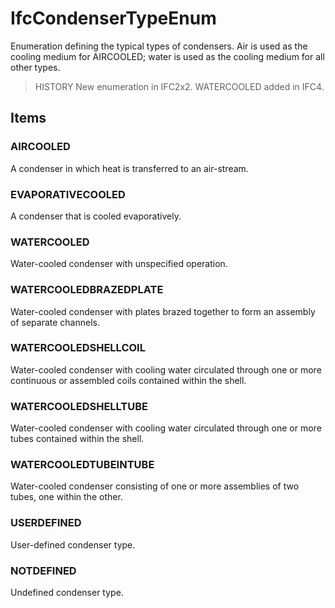# IfcCondenserTypeEnum

Enumeration defining the typical types of condensers. Air is used as the cooling medium for AIRCOOLED; water is used as the cooling medium for all other types.
<!-- end of short definition -->

> HISTORY New enumeration in IFC2x2. WATERCOOLED added in IFC4.

## Items

### AIRCOOLED
A condenser in which heat is transferred to an air-stream.

### EVAPORATIVECOOLED
A condenser that is cooled evaporatively.

### WATERCOOLED
Water-cooled condenser with unspecified operation.

### WATERCOOLEDBRAZEDPLATE
Water-cooled condenser with plates brazed together to form an assembly of separate channels.

### WATERCOOLEDSHELLCOIL
Water-cooled condenser with cooling water circulated through one or more continuous or assembled coils contained within the shell.

### WATERCOOLEDSHELLTUBE
Water-cooled condenser with cooling water circulated through one or more tubes contained within the shell.

### WATERCOOLEDTUBEINTUBE
Water-cooled condenser consisting of one or more assemblies of two tubes, one within the other.

### USERDEFINED
User-defined condenser type.

### NOTDEFINED
Undefined condenser type.
